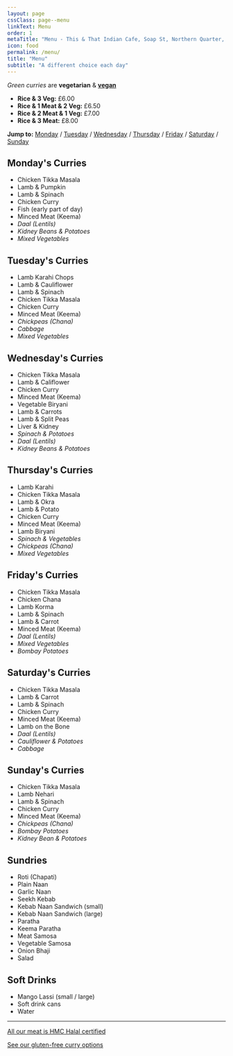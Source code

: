 ```yaml
---
layout: page
cssClass: page--menu
linkText: Menu
order: 1
metaTitle: "Menu - This & That Indian Cafe, Soap St, Northern Quarter, Manchester"
icon: food
permalink: /menu/
title: "Menu"
subtitle: "A different choice each day"
---
```


*Green curries* are **vegetarian** & **[vegan](/vegan-curry/)**

<ul>
  <li class="green"><strong>Rice &amp; 3 Veg:</strong> £6.00</li>
  <li><strong>Rice &amp; 1 Meat &amp; 2 Veg:</strong> £6.50</li>
  <li><strong>Rice &amp; 2 Meat &amp; 1 Veg:</strong> £7.00</li>
  <li><strong>Rice &amp; 3 Meat:</strong> £8.00</li>
</ul>

**Jump to:** [Monday](#mondays-curries) / [Tuesday](#tuesdays-curries) / [Wednesday](#wednesdays-curries) / [Thursday](#thursdays-curries) / [Friday](#fridays-curries) / [Saturday](#saturdays-curries) / [Sunday](#sundays-curries)

<a name="mondays-curries"></a>
## Monday's Curries

* Chicken Tikka Masala
* Lamb & Pumpkin
* Lamb & Spinach
* Chicken Curry
* Fish (early part of day)
* Minced Meat (Keema)
* *Daal (Lentils)*
* *Kidney Beans & Potatoes*
* *Mixed Vegetables*

<a name="tuesdays-curries"></a>
## Tuesday's Curries

* Lamb Karahi Chops
* Lamb & Cauliflower
* Lamb & Spinach
* Chicken Tikka Masala
* Chicken Curry
* Minced Meat (Keema)
* *Chickpeas (Chana)*
* *Cabbage*
* *Mixed Vegetables*

<a name="wednesdays-curries"></a>
## Wednesday's Curries

* Chicken Tikka Masala
* Lamb & Califlower
* Chicken Curry
* Minced Meat (Keema)
* Vegetable Biryani
* Lamb & Carrots
* Lamb & Split Peas
* Liver & Kidney
* *Spinach & Potatoes*
* *Daal (Lentils)*
* *Kidney Beans & Potatoes*

<a name="thursdays-curries"></a>
## Thursday's Curries

* Lamb Karahi
* Chicken Tikka Masala
* Lamb & Okra
* Lamb & Potato
* Chicken Curry
* Minced Meat (Keema)
* Lamb Biryani
* *Spinach & Vegetables*
* *Chickpeas (Chana)*
* *Mixed Vegetables*

<a name="fridays-curries"></a>
## Friday's Curries

* Chicken Tikka Masala
* Chicken Chana
* Lamb Korma
* Lamb & Spinach
* Lamb & Carrot
* Minced Meat (Keema)
* *Daal (Lentils)*
* *Mixed Vegetables*
* *Bombay Potatoes*

<a name="saturdays-curries"></a>
## Saturday's Curries

* Chicken Tikka Masala
* Lamb & Carrot
* Lamb & Spinach
* Chicken Curry
* Minced Meat (Keema)
* Lamb on the Bone
* *Daal (Lentils)*
* *Cauliflower & Potatoes*
* *Cabbage*

<a name="sundays-curries"></a>
## Sunday's Curries

* Chicken Tikka Masala
* Lamb Nehari
* Lamb & Spinach
* Chicken Curry
* Minced Meat (Keema)
* *Chickpeas (Chana)*
* *Bombay Potatoes*
* *Kidney Bean & Potatoes*

## Sundries

* Roti (Chapati)
* Plain Naan
* Garlic Naan
* Seekh Kebab
* Kebab Naan Sandwich (small)
* Kebab Naan Sandwich (large)
* Paratha
* Keema Paratha
* Meat Samosa
* Vegetable Samosa
* Onion Bhaji
* Salad

## Soft Drinks

* Mango Lassi (small / large)
* Soft drink cans
* Water

---

[All our meat is HMC Halal certified](/halal-curry/)

[See our gluten-free curry options](/gluten-free-curries/)
